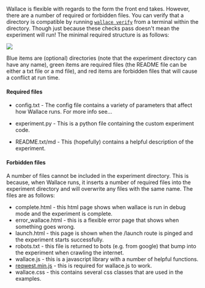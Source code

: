 Wallace is flexible with regards to the form the front end takes. However, there are a number of required or forbidden files. You can verify that a directory is compatible by running [`wallace verify`](https://github.com/berkeley-cocosci/Wallace/wiki/Command-line-utility#verify) from a terminal within the directory. Though just because these checks pass doesn't mean the experiment will run! The minimal required structure is as follows:

![](https://github.com/berkeley-cocosci/Wallace/blob/master/wiki/images/directories.jpg)

Blue items are (optional) directories (note that the experiment directory can have any name), green items are required files (the README file can be either a txt file or a md file), and red items are forbidden files that will cause a conflict at run time. 

#### Required files

+ config.txt - The config file contains a variety of parameters that affect how Wallace runs. For more info see...

+ experiment.py - This is a python file containing the custom experiment code.

+ README.txt/md - This (hopefully) contains a helpful description of the experiment.

#### Forbidden files

A number of files cannot be included in the experiment directory. This is because, when Wallace runs, it inserts a number of required files into the experiment directory and will overwrite any files with the same name. The files are as follows:

+ complete.html - this html page shows when wallace is run in debug mode and the experiment is complete.
+ error_wallace.html - this is a flexible error page that shows when something goes wrong.
+ launch.html - this page is shown when the /launch route is pinged and the experiment starts successfully.
+ robots.txt - this file is returned to bots (e.g. from google) that bump into the experiment when crawling the internet.
+ wallace.js - this is a javascript library with a number of helpful functions.
+ [reqwest.min.js](https://github.com/ded/reqwest) - this is required for wallace.js to work.
+ wallace.css - this contains several css classes that are used in the examples.

